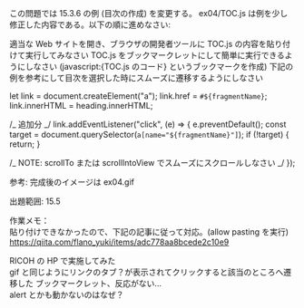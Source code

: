 この問題では 15.3.6 の例 (目次の作成) を変更する。
ex04/TOC.js は例を少し修正した内容である。以下の順に進めなさい:

適当な Web サイトを開き、ブラウザの開発者ツールに TOC.js の内容を貼り付けて実行してみなさい
TOC.js をブックマークレットにして簡単に実行できるようにしなさい (javascript:{TOC.js のコード} というブックマークを作成)
下記の例を参考にして目次を選択した時にスムーズに遷移するようにしなさい

let link = document.createElement("a");
link.href = `#${fragmentName}`;
link.innerHTML = heading.innerHTML;

/_ 追加分 _/
link.addEventListener("click", (e) => {
e.preventDefault();
const target = document.querySelector(`a[name="${fragmentName}"]`);
if (!target) {
return;
}

/_ NOTE: scrollTo または scrollIntoView でスムーズにスクロールしなさい _/
});

参考: 完成後のイメージは ex04.gif

出題範囲: 15.5

作業メモ：  
貼り付けできなかったので、下記の記事に従って対応。(allow pasting を実行)  
https://qiita.com/flano_yuki/items/adc778aa8bcede2c10e9

RICOH の HP で実施してみた  
gif と同じようにリンクのタブ？が表示されてクリックすると該当のところへ遷移した
ブックマークレット、反応がない…  
alert とかも動かないのはなぜ？
